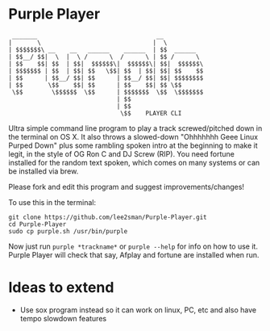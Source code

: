 Purple Player 
=============
	 _______                                 __
	|       \                               |  \
	| $$$$$$$\ __    __   ______    ______  | $$  ______
	| $$__/ $$|  \  |  \ /      \  /      \ | $$ /      \
	| $$    $$| $$  | $$|  $$$$$$\|  $$$$$$\| $$|  $$$$$$\
	| $$$$$$$ | $$  | $$| $$   \$$| $$  | $$| $$| $$    $$
	| $$      | $$__/ $$| $$      | $$__/ $$| $$| $$$$$$$$
	| $$       \$$    $$| $$      | $$    $$| $$ \$$
	 \$$        \$$$$$$  \$$      | $$$$$$$  \$$  \$$$$$$$
	                              | $$
	                              | $$
	                               \$$    PLAYER CLI

Ultra simple command line program to play a track screwed/pitched down in the terminal on OS X. It also throws a slowed-down "Ohhhhhhh Geee Linux Purped Down" plus some rambling spoken intro at the beginning to make it legit, in the style of OG Ron C and DJ Screw (RIP). You need fortune installed for the random text spoken, which comes on many systems or can be installed via brew.

Please fork and edit this program and suggest improvements/changes!


To use this in the terminal:

```
git clone https://github.com/lee2sman/Purple-Player.git
cd Purple-Player
sudo cp purple.sh /usr/bin/purple
```

Now just run `purple *trackname*` or `purple --help` for info on how to use it. Purple Player will check that say, Afplay and fortune are installed when run.

Ideas to extend
===============
*  Use sox program instead so it can work on linux, PC, etc and also have tempo slowdown features
